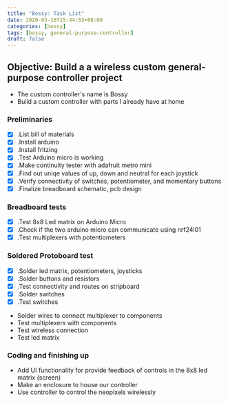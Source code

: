 ```yaml
---
title: "Bossy: Task List"
date: 2020-03-16T15:44:53+08:00
categories: [bossy]
tags: [bossy, general-purpose-controller]
draft: false
---
```


## Objective: Build a a wireless custom general-purpose controller project
- The custom controller's name is Bossy
- Build a custom controller with parts I already have at home

### Preliminaries

- [x] .List bill of materials
- [x] .Install arduino
- [x] .Install fritzing
- [x] .Test Arduino micro is working
- [x] .Make continuity tester with adafruit metro mini
- [x] .Find out uniqe values of up, down and neutral for each joystick
- [x] .Verify connectivity of switches, potentiometer, and momentary buttons
- [x] .Finalize breadboard schematic, pcb design

### Breadboard tests

- [x] .Test 8x8 Led matrix on Arduino Micro
- [x] .Check if the two arduino micro can communicate using nrf24l01
- [x] .Test multiplexers with potentiometers

### Soldered Protoboard test
- [x] .Solder led matrix, potentiometers, joysticks
- [x] .Solder buttons and resistors
- [x] .Test connectivity and routes on stripboard
- [x] .Solder switches
- [x] .Test switches
- Solder wires to connect multiplexer to components
- Test multiplexers with components
- Test wireless connection
- Test led matrix

### Coding and finishing up

- Add UI functionality for provide feedback of controls in the 8x8 led matrix (screen)
- Make an enclosure to house our controller
- Use controller to control the neopixels wirelessly

